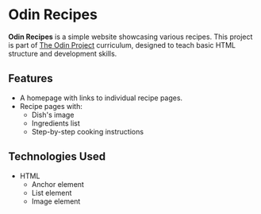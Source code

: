 # Odin Recipes  

**Odin Recipes** is a simple website showcasing various recipes. This project is part of [The Odin Project](https://www.theodinproject.com/) curriculum, designed to teach basic HTML structure and development skills.

## Features  

- A homepage with links to individual recipe pages.  
- Recipe pages with:  
  - Dish's image
  - Ingredients list
  - Step-by-step cooking instructions

## Technologies Used  

- HTML
    - Anchor element
    - List element
    - Image element
